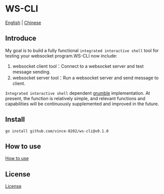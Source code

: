 # WS-CLI
[English](https://github.com/vince-0202/ws-cli/blob/main/README.md) | [Chinese](https://github.com/vince-0202/ws-cli/blob/main/docs/chinese/README.md)
## Introduce
My goal is to build a fully functional `integrated interactive shell` tool for testing your websocket program.WS-CLI now include:
1. websocket client tool：Connect to a websocket server and test message sending.
2. websocket server tool：Run a websocket server and send message to client.

`Integrated interactive shell` dependent [grumble](https://github.com/desertbit/grumble) implementation. At present, the function is relatively simple, and relevant functions and capabilities will be continuously supplemented and improved in the future.
## Install
```shell
go install github.com/vince-0202/ws-cli@v0.1.0
````
## How to use
[How to use](https://github.com/vince-0202/ws-cli/blob/main/docs/quickStart/source.md)

## License
[License](https://github.com/vince-0202/ws-cli/blob/main/LICENSE)